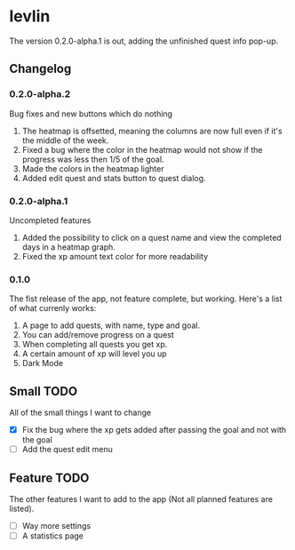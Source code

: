 # levlin

The version 0.2.0-alpha.1 is out, adding the unfinished quest info pop-up.

## Changelog
### 0.2.0-alpha.2
Bug fixes and new buttons which do nothing
1. The heatmap is offsetted, meaning the columns are now full even if it's the middle of the week.
2. Fixed a bug where the color in the heatmap would not show if the progress was less then 1/5 of the goal.
3. Made the colors in the heatmap lighter
4. Added edit quest and stats button to quest dialog. 

### 0.2.0-alpha.1
Uncompleted features
1. Added the possibility to click on a quest name and view the completed days in a heatmap graph.
2. Fixed the xp amount text color for more readability

### 0.1.0
The fist release of the app, not feature complete, but working. Here's a list of what currenly works:
1. A page to add quests, with name, type and goal.
2. You can add/remove progress on a quest
3. When completing all quests you get xp.
4. A certain amount of xp will level you up
5. Dark Mode 

## Small TODO
All of the small things I want to change

- [x] Fix the bug where the xp gets added after passing the goal and not with the goal
- [ ] Add the quest edit menu

## Feature TODO
The other features I want to add to the app (Not all planned features are listed).

- [ ] Way more settings
- [ ] A statistics page